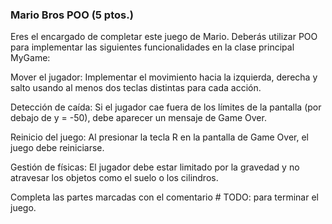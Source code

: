 ### Mario Bros POO (5 ptos.)

Eres el encargado de completar este juego de Mario. Deberás utilizar POO para implementar las siguientes funcionalidades en la clase principal MyGame:

Mover el jugador: Implementar el movimiento hacia la izquierda, derecha y salto usando al menos dos teclas distintas para cada acción.

Detección de caída: Si el jugador cae fuera de los límites de la pantalla (por debajo de y = -50), debe aparecer un mensaje de Game Over.

Reinicio del juego: Al presionar la tecla R en la pantalla de Game Over, el juego debe reiniciarse.

Gestión de físicas: El jugador debe estar limitado por la gravedad y no atravesar los objetos como el suelo o los cilindros.

Completa las partes marcadas con el comentario # TODO: para terminar el juego.